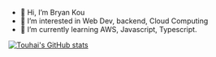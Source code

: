 - 👋 Hi, I’m Bryan Kou 
- 👀 I’m interested in Web Dev, backend, Cloud Computing
- 🌱 I’m currently learning AWS, Javascript, Typescript.


[![Touhai's GitHub stats](https://github-readme-stats.vercel.app/api?username=Touhai)](https://github.com/Touhai/github-readme-stats)

<!---
Touhai/Touhai is a ✨ special ✨ repository because its `README.md` (this file) appears on your GitHub profile.
You can click the Preview link to take a look at your changes.
--->
